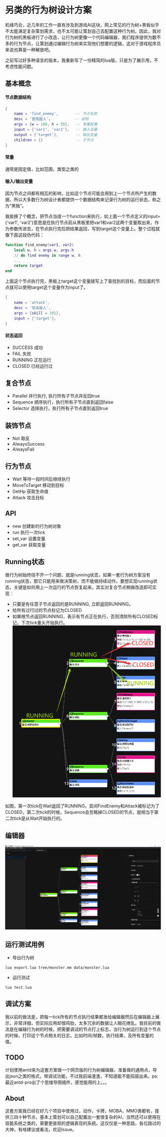 # 另类的行为树设计方案
机缘巧合，近几年的工作一直有涉及到游戏AI这块，网上常见的行为树+黑板似乎不太能满足复杂策划需求，也不太可能让策划自己去配置这种行为树。因此，我对行为树的黑板进行了小改造，让行为树更像一个代码编辑器，我们程序提供为数不多的行为节点，让策划通过编辑行为树来实现他们想要的逻辑，这对于游戏程序员来说也算是一种解放吧。

之前写过好多种语言的版本，我重新写了一份精简的lua版，只是为了展示用，不考虑性能问题。

## 基本概念
#### 节点数据结构
```lua
{
    name = 'find_enemy',        -- 节点名称
    desc = '查找敌人'，          -- 说明
    args = {w = 100, h = 50},   -- 常量配置
    input = {'var1', 'var2'},   -- 输入变量
    output = {'target'},        -- 输出变量
    children = {}               -- 子节点
}
```
#### 常量
通常是固定值，比如范围，类型之类的
#### 输入/输出变量
因为节点之间都有相互的影响，比如这个节点可能会用到上一个节点所产生的数据，所以大多数行为树设计者都提供一个数据结构来记录行为树的运行状态，称之为“黑板”。

我偷换了个概念，把节点当成一个function来执行，如上面一个节点定义的input={'var1', 'var2'}意思是在执行节点前从黑板里把var1和var2这两个变量取出来，作为参数传进去，在节点执行完后把结果返回，写到target这个变量上。整个过程就像下面这段伪代码：
```lua
function find_enemy(var1, var2)
    local w, h = args.w, args.h
    // do find enemy in range w, h
    ...
    return target
end
```
上面这个节点执行完，黑板上target这个变量就写上了查找到的目标，而后面的节点就可以使用target这个变量作为input了。
```lua
{
    name = 'attack',
    desc = '攻击敌人',
    args = {skill = 101},
    input = {'target'},
}
```
#### 状态返回
+ SUCCESS 成功
+ FAIL 失败
+ RUNNING 正在运行
+ CLOSED 已经运行过

## 复合节点
+ Parallel 并行执行, 执行所有子节点并反回true
+ Sequence 顺序执行，执行所有子节点直到返回false
+ Selector 选择执行，执行所有子节点直到返回true

## 装饰节点
+ Not 取反
+ AlwaysSuccess
+ AlwaysFail

## 行为节点
+ Wait 等待一段时间后继续执行
+ MoveToTarget 移动到目标
+ GetHp 获取生命值
+ Attack 攻击目标

## API
+ new 创建新的行为树对象
+ run 执行一次tick
+ set_var 设置变量
+ get_var 获取变量

## Running状态
做行为树始终绕不开一个问题，就是running状态，如果一套行为树方案没有running状态，那它只能用来做决策树，而不能做持续动作。要想实现running状态，关键是如何用上一次运行的节点恢复起来。其实对复合节点稍做改造即可实现：
+ 只要是有任意子节点返回的是RUNNING, 立即返回RUNNING。
+ 给所有过行过的节点标记为CLOSED
+ 如果根节点返回RUNNING，表示有节点正在执行，否则清除所有CLOSED标记，下次tick重头开始执行。
![](readme/running.png)

如图，第一次tick在Wait返回了RUNNING，其间FindEnemy和Attack被标记为了CLOSED，第二次tick的时候，Sequence会忽略掉CLOSED的节点，就相当于第二次tick是从Wait开始执行的。

## 编辑器
![](readme/editor.png)

## 运行测试用例
+ 导出行为树
```
lua export.lua tree/monster.mm data/monster.lua
```
+ 运行测试
```
lua test.lua
```

## 调试方案
我以前的做法是，把每一tick所有的节点执行结果都发给编辑器然后在编辑器上展示，非常详细，但实际应用却很鸡肋，太多冗余的数据让人眼花缭乱。我目前的做法是在编辑行为树的时候，把需要调试的节点打上标志，当行为树运行到这个节点的时候，打印这个节点相关的日志，比如时间/帧数，执行结果，及所有变量的值。

## TODO
计划使用antd来为这套方案做一个网页版的行为树编辑器，准备做的通用点，导出json之类的格式，带调试功能，不过我前端渣渣，不知道能不能捣鼓出来。ps:最近antd-pro出了个思维导图插件，感觉能用的上。。。

## About
这套方案我已经在好几个项目中使用过，动作，卡牌，MOBA，MMO类都有，提供三四十种节点，基本上策划可以自己配置出一套很复杂的AI，当然还可以使用在技能系统之类的，需要更直观的逻辑表现的系统。这仅仅是一种思路，各位路过的大神，有啥建议或看法，欢迎Issue。
